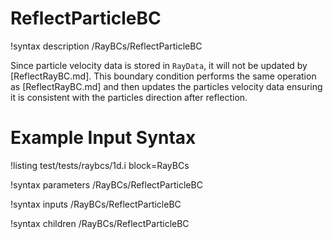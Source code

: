 # ReflectParticleBC

!syntax description /RayBCs/ReflectParticleBC

Since particle velocity data is stored in `RayData`, it will not be updated by [ReflectRayBC.md]. 
This boundary condition performs the same operation as [ReflectRayBC.md] and then updates the particles velocity data ensuring it is consistent with the particles direction after reflection.

# Example Input Syntax

!listing test/tests/raybcs/1d.i block=RayBCs

!syntax parameters /RayBCs/ReflectParticleBC

!syntax inputs /RayBCs/ReflectParticleBC

!syntax children /RayBCs/ReflectParticleBC

